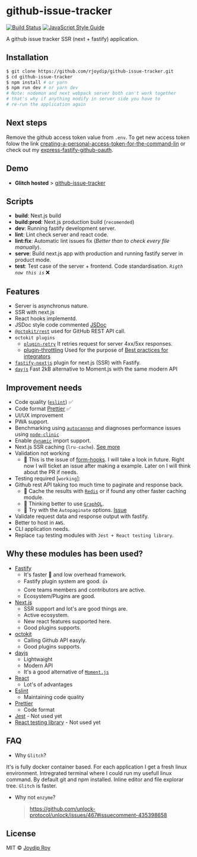 # github-issue-tracker

[![Build Status](https://travis-ci.org/rjoydip/github-issue-tracker.svg?branch=master)](https://travis-ci.org/rjoydip/github-issue-tracker)
[![JavaScript Style Guide](https://img.shields.io/badge/code_style-standard-brightgreen.svg)](https://standardjs.com)


A github issue tracker SSR (next + fastify) application.

## Installation

```bash
$ git clone https://github.com/rjoydip/github-issue-tracker.git
$ cd github-issue-tracker
$ npm install # or yarn
$ npm run dev # or yarn dev
# Note: nodemon and next webpack server both can't work together
# that's why if anything modify in server side you have to
# re-run the application again
```

## Next steps

Remove the github access token value from `.env`. To get new access token folow the link [creating-a-personal-access-token-for-the-command-lin](https://help.github.com/articles/creating-a-personal-access-token-for-the-command-line/) or check out my [express-fastify-github-oauth](https://express-fastify-github-oauth.glitch.me/).

## Demo 

- **Glitch hosted** > [github-issue-tracker](https://rjoydip-github-issue-tracker.glitch.me/)

## Scripts

- **build**: Next.js build
- **build:prod**: Next.js production build (`recomended`)
- **dev**: Running fastify development server.
- **lint**: Lint check server and react code.
- **lint:fix**: Automatic lint issues fix (*Better than to check every file manually*).
- **serve**: Build next.js app with production and running fastify server in product mode.
- **test**: Test case of the server + frontend. Code standardisation. *`Rigth now this is`* :x:

## Features

- Server is asynchronus nature.
- SSR with next.js
- React hooks implementd.
- JSDoc style code commented [JSDoc](http://usejsdoc.org/index.html)
- [`@octokit/rest`](https://github.com/octokit/rest.js#readme) used for GitHub REST API call.
- `octokit plugins`
    - [`plugin-retry`](https://github.com/octokit/plugin-retry.js#readme) It retries request for server 4xx/5xx responses.
    - [plugin-throttling](https://github.com/octokit/plugin-throttling.js#readme) Used for the purpose of [Best practices for integrators](https://developer.github.com/v3/guides/best-practices-for-integrators/)
- [`fastify-nextjs`](https://github.com/fastify/fastify-nextjs#readme) plugin for next.js (SSR) with Fastify.
- [`dayjs`](https://github.com/iamkun/dayjs#readme) Fast 2kB alternative to Moment.js with the same modern API

## Improvement needs

- Code quality ([`eslint`](https://eslint.org/)) :white_check_mark:
- Code format [Prettier](https://prettier.io/) :white_check_mark:
- UI/UX improvement 
- PWA support.
- Benchmarking using [`autocannon`](https://www.npmjs.com/package/autocannon) and diagnoses performance issues using [`node-clinic`](https://clinicjs.org/)
- Enable [`dynamic`](https://nextjs.org/docs/#dynamic-import) import support.
- Next.js SSR caching (`lru-cache`). [See more](https://github.com/zeit/next.js/blob/canary/examples/ssr-caching)
- Validation not working
    * :thought_balloon: This is the issue of [form-hooks](https://github.com/BenMagyar/form-hooks). I will take a look in future. Right now I will ticket an issue after making a example. Later on I will think about the PR if needs.
- Testing required [`working`]:
- Github rest API taking too much time to paginate and response back.
    * :thought_balloon: Cache the results with [`Redis`](https://redis.io/) or if found any other faster caching module.
    * :thought_balloon: Thinking better to use [`GraphQL`](https://developer.github.com/v4/).
    * :thought_balloon: Try with the `Autopaginate` options. [Issue](https://github.com/octokit/rest.js/issues/688)
- Validate request data and response output with fastify.
- Better to host in `AWS`.
- CLI application needs.
- Replace `tap` testing modules with `Jest + React testing library`.

## Why these modules has been used?

- [Fastify](https://www.fastify.io/) 
    - It's faster :dash: and low overhead framework. 
    - Fastify plugin system are good. :+1:
    - Core teams members and contributors are active.
    - Ecosystem/Plugins are good.
- [Next.js](https://nextjs.org/docs)
    - SSR support and lot's are good things are.
    - Active ecosystem.
    - New react features supported here.
    - Good plugins supports.
- [octokit](#)
    - Calling Github API easyly.
    - Good plugins supports.
- [dayjs](https://github.com/iamkun/dayjs#readme)
    - Lightwaight
    - Modern API
    - It's a good alternative of [`Moment.js`](https://momentjs.com/)
- [React](https://reactjs.org/)
    - Lot's of advantages
- [Eslint](https://eslint.org)
    - Maintaining code quality
- [Prettier](https://prettier.io/)
    - Code format
- [Jest](https://jestjs.io/) - Not used yet
- [React testing library](https://testing-library.com/react) - Not used yet

## FAQ

- Why `Glitch`?

It's is fully docker container based. For each application I get a fresh linux environment. Intregrated terminal where I could run my usefull linux command. By default git and npm installed. Inline editor and file explorar tree. `Glitch` is faster.

- Why not `enzyme`?
    > https://github.com/unlock-protocol/unlock/issues/467#issuecomment-435398658

## License

MIT © [Joydip Roy](https://github.com/rjoydip/github-issue-tracker/blob/master/LICENSE)
